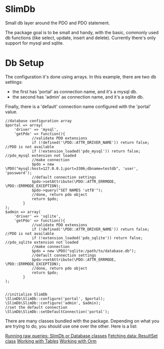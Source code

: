 SlimDb
======

Small db layer around the PDO and PDO statement.

The package goal is to be small and handy, with the basic, commonly used 
db functions (like select, update, insert and delete).
Currently there's only support for mysql and sqlite.

# Db Setup

The configuration it's done using arrays.
In this example, there are two db settings: 
* the first has 'portal' as connection name, and it's a mysql db.
* the second has 'admin' as connection name, and it's a sqlite db.

Finally, there is a 'default' connection name configured with the 
'portal' value.

	//database configuration array
	$portal => array(
		'driver' => 'mysql',
		'getPdo' => function(){
				//validate PDO extensions
				if (!defined('\PDO::ATTR_DRIVER_NAME')) return false; //PDO is not available
				if (!extension_loaded('pdo_mysql')) return false; //pdo_mysql extension not loaded
				//make connection
				$pdo = new \PDO("mysql:host=127.0.0.1;port=3306;dbname=testdb", 'user', 'password');
				//default connection settings
				$pdo->setAttribute(\PDO::ATTR_ERRMODE, \PDO::ERRMODE_EXCEPTION);
				$pdo->query("SET NAMES 'utf8'");
				//done, return pdo object
				return $pdo;
			}
	);
	$admin => array(
		'driver' => 'sqlite',
		'getPdo' => function(){
				//validate PDO extensions
				if (!defined('\PDO::ATTR_DRIVER_NAME')) return false; //PDO is not available
				if (!extension_loaded('pdo_sqlite')) return false; //pdo_sqlite extension not loaded
				//make connection
				$pdo = new \PDO("sqlite:/path/to/database.db");
				//default connection settings
				$pdo->setAttribute(\PDO::ATTR_ERRMODE, \PDO::ERRMODE_EXCEPTION);
				//done, return pdo object
				return $pdo;
			}
	);


	//initialize SlimDb
	\SlimDb\SlimDb::configure('portal', $portal);
	\SlimDb\SlimDb::configure('admin', $admin);
	//set the default connection
	\SlimDb\SlimDb::setDefaultConnection('portal');


There are many classes bundled with the package.
Depending on what you are trying to do, you should use one over the 
other. Here is a list:

[Running raw queries: SlimDb or Database classes](https://github.com/entraigas/SlimDb/blob/develop/SlimDb%20class.md)
[Fetching data: ResultSet class](https://github.com/entraigas/SlimDb/blob/develop/SlimDb%20class.md)
[Working with Tables](https://github.com/entraigas/SlimDb/blob/develop/Table%20class.md)
[Working with Orm](https://github.com/entraigas/SlimDb/blob/develop/Orm%20class.md)
